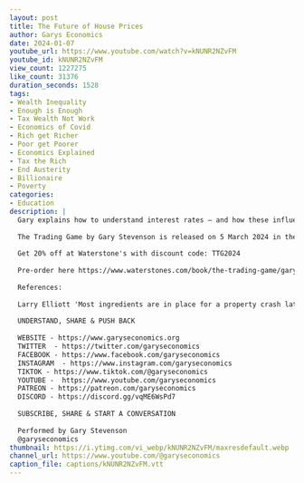 ```yaml
---
layout: post
title: The Future of House Prices
author: Garys Economics
date: 2024-01-07
youtube_url: https://www.youtube.com/watch?v=kNUNR2NZvFM
youtube_id: kNUNR2NZvFM
view_count: 1227275
like_count: 31376
duration_seconds: 1528
tags:
- Wealth Inequality
- Enough is Enough
- Tax Wealth Not Work
- Economics of Covid
- Rich get Richer
- Poor get Poorer
- Economics Explained
- Tax the Rich
- End Austerity
- Billionaire
- Poverty
categories:
- Education
description: |
  Gary explains how to understand interest rates – and how these influence house prices.
  
  The Trading Game by Gary Stevenson is released on 5 March 2024 in the UK.
  
  Get 20% off at Waterstone's with discount code: TTG2024
  
  Pre-order here https://www.waterstones.com/book/the-trading-game/gary-stevenson/9780241636602
  
  References:
  
  Larry Elliott 'Most ingredients are in place for a property crash later this year' (Guardian, May 2020): https://www.theguardian.com/business/2020/may/24/most-ingredients-are-in-place-for-a-property-crash-later-this-year
  
  UNDERSTAND, SHARE & PUSH BACK
  
  WEBSITE - https://www.garyseconomics.org
  TWITTER  - https://twitter.com/garyseconomics
  FACEBOOK - https://www.facebook.com/garyseconomics
  INSTAGRAM  - https://www.instagram.com/garyseconomics
  TIKTOK - https://www.tiktok.com/@garyseconomics
  YOUTUBE -  https://www.youtube.com/garyseconomics
  PATREON - https://patreon.com/garyseconomics
  DISCORD - https://discord.gg/vqME6WsPd7
  
  SUBSCRIBE, SHARE & START A CONVERSATION
  
  Performed by Gary Stevenson
  @garyseconomics
thumbnail: https://i.ytimg.com/vi_webp/kNUNR2NZvFM/maxresdefault.webp
channel_url: https://www.youtube.com/@garyseconomics
caption_file: captions/kNUNR2NZvFM.vtt
---
```

